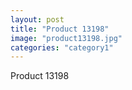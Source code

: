 ```yaml
---
layout: post
title: "Product 13198"
image: "product13198.jpg"
categories: "category1"
---
```

Product 13198
